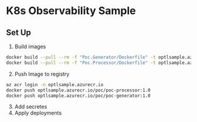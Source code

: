 # K8s Observability Sample

## Set Up

1. Build images

```sh
docker build --pull --rm -f "Poc.Generator/Dockerfile" -t optlsample.azurecr.io/poc/poc-generator:1.0 .
docker build --pull --rm -f "Poc.Processor/Dockerfile" -t optlsample.azurecr.io/poc/poc-processor:1.0 .
```

2. Push Image to registry

```sh
az acr login -n optlsample.azurecr.io
docker push optlsample.azurecr.io/poc/poc-processor:1.0
docker push optlsample.azurecr.io/poc/poc-generator:1.0
```

3. Add secretes
4. Apply deployments
